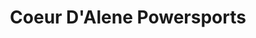 ---
title: "Coeur D'Alene Powersports"
url: /coeur-dalene/coeur-dalene-powersports/
shop: motorcycle
---